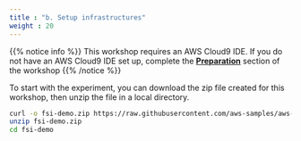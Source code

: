 ```yaml
---
title : "b. Setup infrastructures"
weight : 20
---
```


{{% notice info %}}
This workshop requires an AWS Cloud9 IDE. If you do not have an AWS Cloud9 IDE set up, complete the **[Preparation](/02-preparation.html)** section of the workshop
{{% /notice %}}

To start with the experiment, you can download the zip file created for this workshop, then unzip the file in a local directory.

```bash
curl -o fsi-demo.zip https://raw.githubusercontent.com/aws-samples/aws-hpc-tutorials/batch/content/05-aws-batch-and-lambda/setup/fsi-demo.zip
unzip fsi-demo.zip
cd fsi-demo
```
